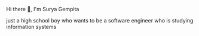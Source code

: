 Hi there 👋, I'm Surya Gempita

just a high school boy who wants to be a software engineer who is studying information systems
